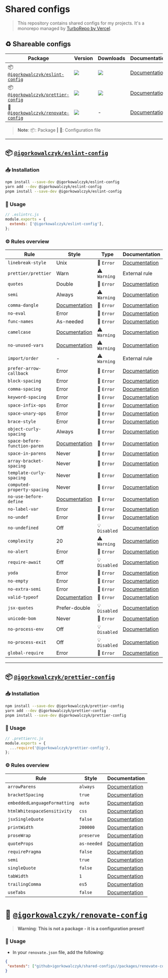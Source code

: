 # Shared configs
> This repository contains shared configs for my projects. It's a monorepo managed by [TurboRepo by Vercel](https://turbo.build/repo).

## ♻️ Shareable configs

| **Package** | **Version** | **Downloads** | **Documentation** |
| - | - | - | - |
| 📦 [`@igorkowalczyk/eslint-config`](https://npmjs.com/package/@igorkowalczyk/eslint-config) | ![](https://img.shields.io/npm/v/%40igorkowalczyk%2Feslint-config/latest.svg) | [![](https://img.shields.io/npm/dw/@igorkowalczyk/eslint-config)](https://npmjs.com/package/@igorkowalczyk/eslint-config) | [Documentation](/packages/eslint-config/README.md) |
| 📦 [`@igorkowalczyk/prettier-config`](https://npmjs.com/package/@igorkowalczyk/prettier-config) | ![](https://img.shields.io/npm/v/%40igorkowalczyk%2Fprettier-config/latest.svg) | [![](https://img.shields.io/npm/dw/@igorkowalczyk/prettier-config)](https://npmjs.com/package/@igorkowalczyk/prettier-config) | [Documentation](/packages/prettier-config/README.md) |
| 📝 [`@igorkowalczyk/renovate-config`](https://npmjs.com/package/@igorkowalczyk/prettier-config) | ![](https://img.shields.io/github/package-json/v/igorkowalczyk/shared-configs?filename=packages%2Frenovate-config%2Fpackage.json&label=github%40latest) | - | [Documentation](/packages/renovate-config/README.md) |

> **Note**:
> 📦: Package **|** 📝: Configuration file

---

## 📦 [`@igorkowalczyk/eslint-config`](https://www.npmjs.com/package/@igorkowalczyk/eslint-config)

### 📥 Installation

```bash
npm install --save-dev @igorkowalczyk/eslint-config
yarn add --dev @igorkowalczyk/eslint-config
pnpm install --save-dev @igorkowalczyk/eslint-config
```

### 🔩 Usage

```js
// .eslintrc.js
module.exports = {
  extends: ['@igorkowalczyk/eslint-config'],
};
```

### ⚙️ Rules overview

<!--START_SECTION:eslint-->
| Rule                          | Style                                                                      | Type          | Documentation                                                              |
| ----------------------------- | -------------------------------------------------------------------------- | ------------- | -------------------------------------------------------------------------- |
| `linebreak-style`             | Unix                                                                       | 🚫 `Error`    | [Documentation](https://eslint.org/docs/rules/linebreak-style)             |
| `prettier/prettier`           | Warn                                                                       | ⚠️ `Warning`  | External rule                                                              |
| `quotes`                      | Double                                                                     | 🚫 `Error`    | [Documentation](https://eslint.org/docs/rules/quotes)                      |
| `semi`                        | Always                                                                     | ⚠️ `Warning`  | [Documentation](https://eslint.org/docs/rules/semi)                        |
| `comma-dangle`                | [Documentation](https://eslint.org/docs/rules/comma-dangle)                | 🚫 `Error`    | [Documentation](https://eslint.org/docs/rules/comma-dangle)                |
| `no-eval`                     | Error                                                                      | 🚫 `Error`    | [Documentation](https://eslint.org/docs/rules/no-eval)                     |
| `func-names`                  | As-needed                                                                  | 🚫 `Error`    | [Documentation](https://eslint.org/docs/rules/func-names)                  |
| `camelcase`                   | [Documentation](https://eslint.org/docs/rules/camelcase)                   | ⚠️ `Warning`  | [Documentation](https://eslint.org/docs/rules/camelcase)                   |
| `no-unused-vars`              | [Documentation](https://eslint.org/docs/rules/no-unused-vars)              | ⚠️ `Warning`  | [Documentation](https://eslint.org/docs/rules/no-unused-vars)              |
| `import/order`                | -                                                                          | ⚠️ `Warning`  | External rule                                                              |
| `prefer-arrow-callback`       | Error                                                                      | 🚫 `Error`    | [Documentation](https://eslint.org/docs/rules/prefer-arrow-callback)       |
| `block-spacing`               | Error                                                                      | 🚫 `Error`    | [Documentation](https://eslint.org/docs/rules/block-spacing)               |
| `comma-spacing`               | Error                                                                      | 🚫 `Error`    | [Documentation](https://eslint.org/docs/rules/comma-spacing)               |
| `keyword-spacing`             | Error                                                                      | 🚫 `Error`    | [Documentation](https://eslint.org/docs/rules/keyword-spacing)             |
| `space-infix-ops`             | Error                                                                      | 🚫 `Error`    | [Documentation](https://eslint.org/docs/rules/space-infix-ops)             |
| `space-unary-ops`             | Error                                                                      | 🚫 `Error`    | [Documentation](https://eslint.org/docs/rules/space-unary-ops)             |
| `brace-style`                 | Error                                                                      | 🚫 `Error`    | [Documentation](https://eslint.org/docs/rules/brace-style)                 |
| `object-curly-spacing`        | Always                                                                     | 🚫 `Error`    | [Documentation](https://eslint.org/docs/rules/object-curly-spacing)        |
| `space-before-function-paren` | [Documentation](https://eslint.org/docs/rules/space-before-function-paren) | 🚫 `Error`    | [Documentation](https://eslint.org/docs/rules/space-before-function-paren) |
| `space-in-parens`             | Never                                                                      | 🚫 `Error`    | [Documentation](https://eslint.org/docs/rules/space-in-parens)             |
| `array-bracket-spacing`       | Never                                                                      | 🚫 `Error`    | [Documentation](https://eslint.org/docs/rules/array-bracket-spacing)       |
| `template-curly-spacing`      | Never                                                                      | 🚫 `Error`    | [Documentation](https://eslint.org/docs/rules/template-curly-spacing)      |
| `computed-property-spacing`   | Never                                                                      | 🚫 `Error`    | [Documentation](https://eslint.org/docs/rules/computed-property-spacing)   |
| `no-use-before-define`        | [Documentation](https://eslint.org/docs/rules/no-use-before-define)        | 🚫 `Error`    | [Documentation](https://eslint.org/docs/rules/no-use-before-define)        |
| `no-label-var`                | Error                                                                      | 🚫 `Error`    | [Documentation](https://eslint.org/docs/rules/no-label-var)                |
| `no-undef`                    | Error                                                                      | 🚫 `Error`    | [Documentation](https://eslint.org/docs/rules/no-undef)                    |
| `no-undefined`                | Off                                                                        | 💡 `Disabled` | [Documentation](https://eslint.org/docs/rules/no-undefined)                |
| `complexity`                  | 20                                                                         | ⚠️ `Warning`  | [Documentation](https://eslint.org/docs/rules/complexity)                  |
| `no-alert`                    | Error                                                                      | 🚫 `Error`    | [Documentation](https://eslint.org/docs/rules/no-alert)                    |
| `require-await`               | Off                                                                        | 💡 `Disabled` | [Documentation](https://eslint.org/docs/rules/require-await)               |
| `yoda`                        | Error                                                                      | 🚫 `Error`    | [Documentation](https://eslint.org/docs/rules/yoda)                        |
| `no-empty`                    | Error                                                                      | 🚫 `Error`    | [Documentation](https://eslint.org/docs/rules/no-empty)                    |
| `no-extra-semi`               | Error                                                                      | 🚫 `Error`    | [Documentation](https://eslint.org/docs/rules/no-extra-semi)               |
| `valid-typeof`                | [Documentation](https://eslint.org/docs/rules/valid-typeof)                | 🚫 `Error`    | [Documentation](https://eslint.org/docs/rules/valid-typeof)                |
| `jsx-quotes`                  | Prefer-double                                                              | 💡 `Disabled` | [Documentation](https://eslint.org/docs/rules/jsx-quotes)                  |
| `unicode-bom`                 | Never                                                                      | 🚫 `Error`    | [Documentation](https://eslint.org/docs/rules/unicode-bom)                 |
| `no-process-env`              | Off                                                                        | 💡 `Disabled` | [Documentation](https://eslint.org/docs/rules/no-process-env)              |
| `no-process-exit`             | Off                                                                        | 💡 `Disabled` | [Documentation](https://eslint.org/docs/rules/no-process-exit)             |
| `global-require`              | Error                                                                      | 🚫 `Error`    | [Documentation](https://eslint.org/docs/rules/global-require)              |
<!--END_SECTION:eslint-->

---

## 📦 [`@igorkowalczyk/prettier-config`](https://www.npmjs.com/package/@igorkowalczyk/prettier-config)

### 📥 Installation

```bash
npm install --save-dev @igorkowalczyk/prettier-config
yarn add --dev @igorkowalczyk/prettier-config
pnpm install --save-dev @igorkowalczyk/prettier-config
```

### 🔩 Usage

```js
// .prettierrc.js
module.exports = {
  ...require('@igorkowalczyk/prettier-config'),
};
```

### ⚙️ Rules overview

<!--START_SECTION:prettier-->
| Rule                         | Style       | Documentation                                                                          |
| ---------------------------- | ----------- | -------------------------------------------------------------------------------------- |
| `arrowParens`                | `always`    | [Documentation](https://prettier.io/docs/en/options.html#arrow-parens)                 |
| `bracketSpacing`             | `true`      | [Documentation](https://prettier.io/docs/en/options.html#bracket-spacing)              |
| `embeddedLanguageFormatting` | `auto`      | [Documentation](https://prettier.io/docs/en/options.html#embedded-language-formatting) |
| `htmlWhitespaceSensitivity`  | `css`       | [Documentation](https://prettier.io/docs/en/options.html#html-whitespace-sensitivity)  |
| `jsxSingleQuote`             | `false`     | [Documentation](https://prettier.io/docs/en/options.html#jsx-single-quote)             |
| `printWidth`                 | `200000`    | [Documentation](https://prettier.io/docs/en/options.html#print-width)                  |
| `proseWrap`                  | `preserve`  | [Documentation](https://prettier.io/docs/en/options.html#prose-wrap)                   |
| `quoteProps`                 | `as-needed` | [Documentation](https://prettier.io/docs/en/options.html#quote-props)                  |
| `requirePragma`              | `false`     | [Documentation](https://prettier.io/docs/en/options.html#require-pragma)               |
| `semi`                       | `true`      | [Documentation](https://prettier.io/docs/en/options.html#semi)                         |
| `singleQuote`                | `false`     | [Documentation](https://prettier.io/docs/en/options.html#single-quote)                 |
| `tabWidth`                   | `1`         | [Documentation](https://prettier.io/docs/en/options.html#tab-width)                    |
| `trailingComma`              | `es5`       | [Documentation](https://prettier.io/docs/en/options.html#trailing-comma)               |
| `useTabs`                    | `false`     | [Documentation](https://prettier.io/docs/en/options.html#use-tabs)                     |
<!--END_SECTION:prettier-->

# 📝 [`@igorkowalczyk/renovate-config`](/packages/renovate-config/)

> **Warning**: **This is not a package - it is a configuration preset!**

### 🔩 Usage
- In your `renovate.json` file, add the following:
```json
{
 "extends": ["github>igorkowalczyk/shared-configs//packages/renovate-config/index.json"]
}
```
